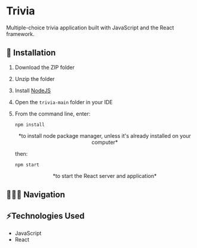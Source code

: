 # Trivia

Multiple-choice trivia application built with JavaScript and the React framework.

## 🔧 Installation
1. Download the ZIP folder
2. Unzip the folder
3. Install [NodeJS](https://nodejs.org/en/download/)
4. Open the ```trivia-main``` folder in your IDE
5. From the command line, enter:
   ```
   npm install
   ```
   <center>*to install node package manager, unless it's already installed on your computer*</center>
   
   then:
   ```
   npm start
   ```
   <center>*to start the React server and application*</center>

## 👩🏻‍💻 Navigation

## ⚡️Technologies Used
* JavaScript
* React
